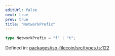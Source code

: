 ```yaml
---
editUrl: false
next: true
prev: true
title: "NetworkPrefix"
---
```


```ts
type NetworkPrefix = "f" | "t";
```

Defined in: [packages/iso-filecoin/src/types.ts:122](https://github.com/hugomrdias/filecoin/blob/785c3411e0df74cabd3b2718e9d4a52c466ba914/packages/iso-filecoin/src/types.ts#L122)
